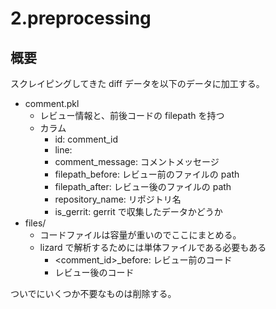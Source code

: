 <!-- @format -->

# 2.preprocessing

## 概要

スクレイピングしてきた diff データを以下のデータに加工する。

- comment.pkl
  - レビュー情報と、前後コードの filepath を持つ
  - カラム
    - id: comment_id
    - line:
    - comment_message: コメントメッセージ
    - filepath_before: レビュー前のファイルの path
    - filepath_after: レビュー後のファイルの path
    - repository_name: リポジトリ名
    - is_gerrit: gerrit で収集したデータかどうか
- files/
  - コードファイルは容量が重いのでここにまとめる。
  - lizard で解析するためには単体ファイルである必要もある
    - <comment_id>\_before: レビュー前のコード
    - レビュー後のコード

ついでにいくつか不要なものは削除する。
